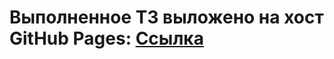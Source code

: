 # Выполненное ТЗ выложено на хост GitHub Pages: [Ссылка](https://tiodio324.github.io/traektoria-test-work/)
